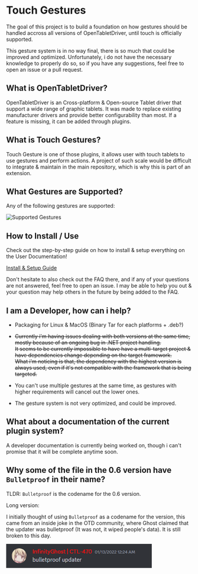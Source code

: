 # Touch Gestures

The goal of this project is to build a foundation on how gestures should be handled accross all versions of OpenTabletDriver, until touch is officially supported.

This gesture system is in no way final, there is so much that could be improved and optimized.
Unfortunately, i do not have the necessary knowledge to properly do so, so if you have any suggestions, feel free to open an issue or a pull request.

## What is OpenTabletDriver?

OpenTabletDriver is an Cross-platform & Open-source Tablet driver that support a wide range of graphic tablets. It was made to replace
existing manufacturer drivers and provide better configurability than most. If a feature is missing, it can be added through plugins.

## What is Touch Gestures?

Touch Gesture is one of those plugins, it allows user with touch tablets to use gestures and perform actions.
A project of such scale would be difficult to integrate & maintain in the main repository, which is why this is part of an extension.

## What Gestures are Supported?

Any of the following gestures are supported:

![Supported Gestures](https://mrcubix.github.io/Touch-Gestures-Doc/_images/gesture_selection_screen.png)

## How to Install / Use

Check out the step-by-step guide on how to install & setup everything on the User Documentation!

[Install & Setup Guide](https://mrcubix.github.io/Touch-Gestures-Doc/installation_guide/)

Don't hesitate to also check out the FAQ there, and if any of your questions are not answered, feel free to open an issue.
I may be able to help you out & your question may help others in the future by being added to the FAQ.

## I am a Developer, how can i help?

- Packaging for Linux & MacOS (Binary Tar for each platforms + .deb?)

- ~~Currently i'm having issues dealing with both versions at the same time, mostly because of an ongoing bug in .NET project handling.  
It seems to be currently impossible to have have a multi-target project & have dependencies change depending on the target framework.  
What i'm noticing is that, the dependency with the highest version is always used, even if it's not compatible with the framework that is being targeted.~~

- You can't use multiple gestures at the same time, as gestures with higher requirements will cancel out the lower ones.

- The gesture system is not very optimized, and could be improved.

## What about a documentation of the current plugin system?

A developer documentation is currently being worked on, though i can't promise that it will be complete anytime soon.

## Why some of the file in the 0.6 version have `Bulletproof` in their name?

TLDR: `Bulletproof` is the codename for the 0.6 version.

Long version:

I initially thought of using `Bulletproof` as a codename for the version, this came from an inside joke in the OTD community, where Ghost claimed that the updater was bulletproof (It was not, it wiped people's data). It is still broken to this day.

![Bulletproof Updater](img/image.png)
